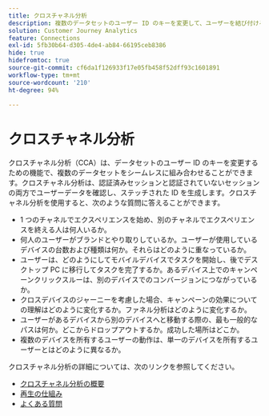 ```yaml
---
title: クロスチャネル分析
description: 複数のデータセットのユーザー ID のキーを変更して、ユーザーを結び付ける方法を説明します。
solution: Customer Journey Analytics
feature: Connections
exl-id: 5fb30b64-d305-4de4-ab84-66195ceb8386
hide: true
hidefromtoc: true
source-git-commit: cf6da1f126933f17e05fb458f52dff93c1601891
workflow-type: tm+mt
source-wordcount: '210'
ht-degree: 94%

---
```


# クロスチャネル分析

クロスチャネル分析（CCA）は、データセットのユーザー ID のキーを変更するための機能で、複数のデータセットをシームレスに組み合わせることができます。クロスチャネル分析は、認証済みセッションと認証されていないセッションの両方でユーザーデータを確認し、ステッチされた ID を生成します。クロスチャネル分析を使用すると、次のような質問に答えることができます。

* 1 つのチャネルでエクスペリエンスを始め、別のチャネルでエクスペリエンスを終える人は何人いるか。
* 何人のユーザーがブランドとやり取りしているか。ユーザーが使用しているデバイスの台数および種類は何か。それらはどのように重なっているか。
* ユーザーは、どのようにしてモバイルデバイスでタスクを開始し、後でデスクトップ PC に移行してタスクを完了するか。あるデバイス上でのキャンペーンクリックスルーは、別のデバイスでのコンバージョンにつながっているか。
* クロスデバイスのジャーニーを考慮した場合、キャンペーンの効果についての理解はどのように変化するか。ファネル分析はどのように変化するか。
* ユーザーがあるデバイスから別のデバイスへと移動する際の、最も一般的なパスは何か。どこからドロップアウトするか。成功した場所はどこか。
* 複数のデバイスを所有するユーザーの動作は、単一のデバイスを所有するユーザーとはどのように異なるか。

クロスチャネル分析の詳細については、次のリンクを参照してください。

* [クロスチャネル分析の概要](/help/cca/overview.md)
* [再生の仕組み](/help/cca/replay.md)
* [よくある質問](/help/cca/faq.md)
